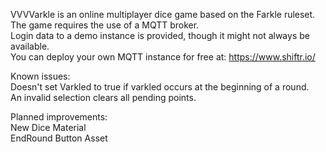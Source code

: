 VVVVarkle is an online multiplayer dice game based on the Farkle ruleset.<br>
The game requires the use of a MQTT broker.<br>
Login data to a demo instance is provided, though it might not always be available.<br>
You can deploy your own MQTT instance for free at: https://www.shiftr.io/<br>


Known issues:<br>
Doesn't set Varkled to true if varkled occurs at the beginning of a round.<br>
An invalid selection clears all pending points.<br>


Planned improvements:<br>
New Dice Material<br>
EndRound Button Asset<br>